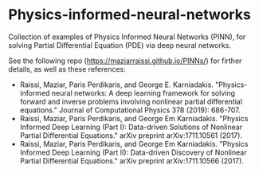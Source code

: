 # Physics-informed-neural-networks
Collection of examples of Physics Informed Neural Networks (PINN), for solving Partial Differential Equation (PDE) via deep neural networks. 

See the following repo (https://maziarraissi.github.io/PINNs/) for firther details, as well as these references:
<ul>
  <li>Raissi, Maziar, Paris Perdikaris, and George E. Karniadakis. "Physics-informed neural networks: A deep learning framework for solving forward and inverse problems involving nonlinear partial differential equations." Journal of Computational Physics 378 (2019): 686-707.</li>
  <li>Raissi, Maziar, Paris Perdikaris, and George Em Karniadakis. "Physics Informed Deep Learning (Part I): Data-driven Solutions of Nonlinear Partial Differential Equations." arXiv preprint arXiv:1711.10561 (2017).</li>
  <li>Raissi, Maziar, Paris Perdikaris, and George Em Karniadakis. "Physics Informed Deep Learning (Part II): Data-driven Discovery of Nonlinear Partial Differential Equations." arXiv preprint arXiv:1711.10566 (2017).</li>
</ul> 

    

    

    





